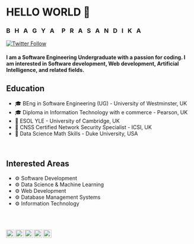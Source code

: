 #                                                 HELLO WORLD 🤗 
### B  &nbsp; H &nbsp;  A &nbsp;  G &nbsp;  Y &nbsp;  A &nbsp; &nbsp;  P &nbsp;  R &nbsp;  A &nbsp;  S &nbsp;  A &nbsp;  N &nbsp;  D &nbsp;  I &nbsp;  K &nbsp;  A

[![Twitter Follow](https://img.shields.io/twitter/follow/PrasandikaB?label=Follow&style=social)](https://twitter.com/PrasandikaB) 


#### I am a Software Engineering Undergraduate with a passion for coding. I am interested in Software development, Web development, Artificial Intelligence, and related fields.

## Education

-  🎓 BEng in Software Engineering (UG) - University of Westminster, UK
-  🎓 Diploma in Information Technology with e commerce - Pearson, UK
-  🏫 ESOL YLE - University of Cambridge, UK
-  📜 CNSS Certified Network Security Specialist - ICSI, UK
-  📜 Data Science Math Skills - Duke University, USA
<br>

## Interested Areas

-  ⚙️ Software Development
-  ⚙️ Data Science & Machine Learning
-  ⚙️ Web Development
-  ⚙️ Database Management Systems
-  ⚙️ Information Technology

<br>

<br>

[<img align="left" alt="hi | LinkedIn" width="22px" src="https://cdn.jsdelivr.net/npm/simple-icons@v3/icons/linkedin.svg" />][linkedin]
[<img align="left" alt="hi | Twitter" width="22px" src="https://cdn.jsdelivr.net/npm/simple-icons@v3/icons/twitter.svg" />][twitter]
[<img align="left" alt="hi | Hackerrank" width="22px" src="https://cdn.jsdelivr.net/npm/simple-icons@3.13.0/icons/hackerrank.svg" />][Hackerrank]
[<img align="left" alt="hi | Instagram" width="22px" src="https://cdn.jsdelivr.net/npm/simple-icons@v3/icons/instagram.svg" />][instagram]
[<img align="left" alt="hi | Facebook" width="22px" src="https://cdn.jsdelivr.net/npm/simple-icons@3.13.0/icons/facebook.svg" />][Facebook]

<br>


[linkedin]: https://www.linkedin.com/in/bhagya-prasandika/
[twitter]: https://twitter.com/PrasandikaB
[Hackerrank]: https://www.hackerrank.com/bhagyaprasandika
[instagram]: https://www.instagram.com/__prasandika.b__/
[Facebook]: https://www.facebook.com/bhagya.prasandika.5/
